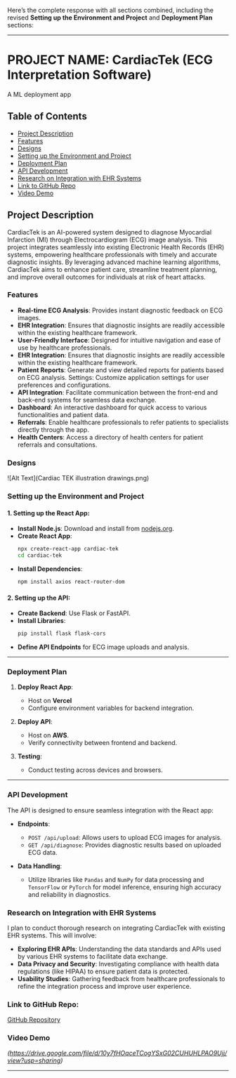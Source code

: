 Here’s the complete response with all sections combined, including the revised **Setting up the Environment and Project** and **Deployment Plan** sections:

---

# PROJECT NAME: CardiacTek (ECG Interpretation Software)

A ML deployment app

## Table of Contents

- [Project Description](#project-description)
- [Features](#features)
- [Designs](#designs)
- [Setting up the Environment and Project](#setting-up-the-environment-and-project)
- [Deployment Plan](#deployment-plan)
- [API Development](#api-development)
- [Research on Integration with EHR Systems](#research-on-integration-with-ehr-systems)
- [Link to GitHub Repo](#link-to-github-repo)
- [Video Demo](#video-demo)

## Project Description
CardiacTek is an AI-powered system designed to diagnose Myocardial Infarction (MI) through Electrocardiogram (ECG) image analysis. This project integrates seamlessly into existing Electronic Health Records (EHR) systems, empowering healthcare professionals with timely and accurate diagnostic insights. By leveraging advanced machine learning algorithms, CardiacTek aims to enhance patient care, streamline treatment planning, and improve overall outcomes for individuals at risk of heart attacks.

### Features
- **Real-time ECG Analysis**: Provides instant diagnostic feedback on ECG images.
- **EHR Integration**: Ensures that diagnostic insights are readily accessible within the existing healthcare framework.
- **User-Friendly Interface**: Designed for intuitive navigation and ease of use by healthcare professionals.
- **EHR Integration**: Ensures that diagnostic insights are readily accessible within the existing healthcare framework.
- **Patient Reports**: Generate and view detailed reports for patients based on ECG analysis.
Settings: Customize application settings for user preferences and configurations.
- **API Integration**: Facilitate communication between the front-end and back-end systems for seamless data exchange.
- **Dashboard**: An interactive dashboard for quick access to various functionalities and patient data.
- **Referrals**: Enable healthcare professionals to refer patients to specialists directly through the app.
- **Health Centers**: Access a directory of health centers for patient referrals and consultations.

### Designs
![Alt Text](Cardiac TEK illustration drawings.png)

### Setting up the Environment and Project

#### 1. **Setting up the React App**:
   - **Install Node.js**: Download and install from [nodejs.org](https://nodejs.org/).
   - **Create React App**:
     ```bash
     npx create-react-app cardiac-tek
     cd cardiac-tek
     ```
   - **Install Dependencies**:
     ```bash
     npm install axios react-router-dom
     ```

#### 2. **Setting up the API**:
   - **Create Backend**: Use Flask or FastAPI.
   - **Install Libraries**:
     ```bash
     pip install flask flask-cors
     ```
   - **Define API Endpoints** for ECG image uploads and analysis.

---

### Deployment Plan

1. **Deploy React App**:
   - Host on **Vercel**
   - Configure environment variables for backend integration.

2. **Deploy API**:
   - Host on  **AWS**.
   - Verify connectivity between frontend and backend.

3. **Testing**:
   - Conduct testing across devices and browsers.

---

### API Development
The API is designed to ensure seamless integration with the React app:

- **Endpoints**:
  - `POST /api/upload`: Allows users to upload ECG images for analysis.
  - `GET /api/diagnose`: Provides diagnostic results based on uploaded ECG data.

- **Data Handling**:
  - Utilize libraries like `Pandas` and `NumPy` for data processing and `TensorFlow` or `PyTorch` for model inference, ensuring high accuracy and reliability in diagnostics.

### Research on Integration with EHR Systems
I plan to conduct thorough research on integrating CardiacTek with existing EHR systems. This will involve:
- **Exploring EHR APIs**: Understanding the data standards and APIs used by various EHR systems to facilitate data exchange.
- **Data Privacy and Security**: Investigating compliance with health data regulations (like HIPAA) to ensure patient data is protected.
- **Usability Studies**: Gathering feedback from healthcare professionals to refine the integration process and improve user experience.

### **Link to GitHub Repo**: 
[GitHub Repository](https://github.com/Praise-Atadja/Mission_Capstone_Project.git)

### Video Demo
*(https://drive.google.com/file/d/10y7fHOqceTCogYSxG02CUHUHLPAO9Ujj/view?usp=sharing)*

---

